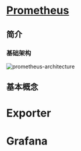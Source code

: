 # [Prometheus](https://prometheus.io/)

## 简介

### 基础架构

![prometheus-architecture](./assets/images/prometheus-architecture.svg)



## 基本概念



# Exporter



# Grafana